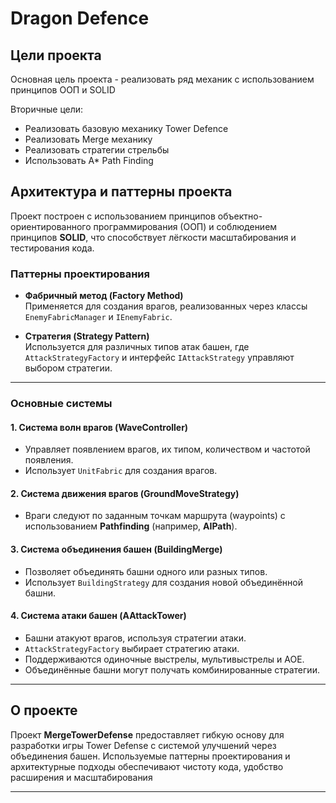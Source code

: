 # Dragon Defence
## Цели проекта
Основная цель проекта - реализовать ряд механик с использованием принципов ООП и SOLID

Вторичные цели:
- Реализовать базовую механику Tower Defence
- Реализовать Merge механику
- Реализовать стратегии стрельбы
- Использовать A* Path Finding

## Архитектура и паттерны проекта

Проект построен с использованием принципов объектно-ориентированного программирования (ООП) и соблюдением принципов **SOLID**, что способствует лёгкости масштабирования и тестирования кода.

### Паттерны проектирования

- **Фабричный метод (Factory Method)**  
  Применяется для создания врагов, реализованных через классы `EnemyFabricManager` и `IEnemyFabric`.

- **Стратегия (Strategy Pattern)**  
  Используется для различных типов атак башен, где `AttackStrategyFactory` и интерфейс `IAttackStrategy` управляют выбором стратегии.

---

### Основные системы

#### 1. Система волн врагов (WaveController)

- Управляет появлением врагов, их типом, количеством и частотой появления.
- Использует `UnitFabric` для создания врагов.

#### 2. Система движения врагов (GroundMoveStrategy)

- Враги следуют по заданным точкам маршрута (waypoints) с использованием **Pathfinding** (например, **AIPath**).

#### 3. Система объединения башен (BuildingMerge)

- Позволяет объединять башни одного или разных типов.
- Использует `BuildingStrategy` для создания новой объединённой башни.

#### 4. Система атаки башен (AAttackTower)

- Башни атакуют врагов, используя стратегии атаки.
- `AttackStrategyFactory` выбирает стратегию атаки.
- Поддерживаются одиночные выстрелы, мультивыстрелы и АОЕ.
- Объединённые башни могут получать комбинированные стратегии.

---

## О проекте

Проект **MergeTowerDefense** предоставляет гибкую основу для разработки игры Tower Defense с системой улучшений через объединения башен. 
Используемые паттерны проектирования и архитектурные подходы обеспечивают чистоту кода, удобство расширения и масштабирования

---

